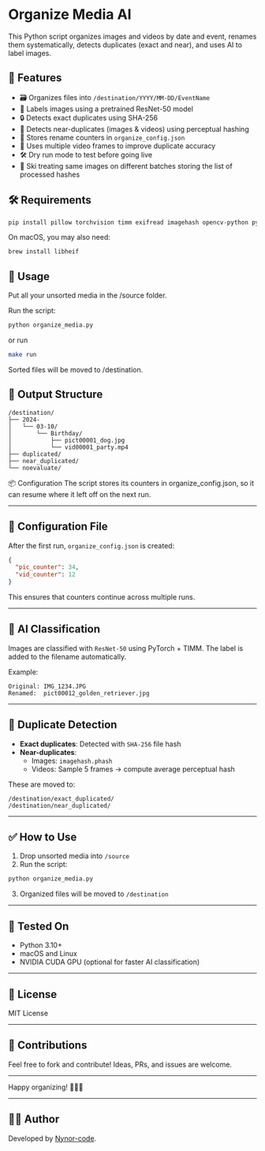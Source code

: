 # Organize Media AI

This Python script organizes images and videos by date and event, renames them systematically, detects duplicates (exact and near), and uses AI to label images.

## 📁 Features

- 🗃️ Organizes files into `/destination/YYYY/MM-DD/EventName`
- 🧠 Labels images using a pretrained ResNet-50 model
- 🔒 Detects exact duplicates using SHA-256
- 🧬 Detects near-duplicates (images & videos) using perceptual hashing
- 📝 Stores rename counters in `organize_config.json`
- 🎥 Uses multiple video frames to improve duplicate accuracy
- 🛠️ Dry run mode to test before going live
- 🚀 Ski treating same images on different batches storing the list of processed hashes

## 🛠️ Requirements

```bash
pip install pillow torchvision timm exifread imagehash opencv-python pyheif
```
On macOS, you may also need:

```bash
brew install libheif
```
## 🚀 Usage
Put all your unsorted media in the /source folder.

Run the script:
```bash
python organize_media.py
```
or run

```bash
make run
```
Sorted files will be moved to /destination.

## 🧾 Output Structure

```plaintext
/destination/
├── 2024-
│   └── 03-10/
│       └── Birthday/
│           ├── pict00001_dog.jpg
│           └── vid00001_party.mp4
├── duplicated/
├── near_duplicated/
└── noevaluate/
```

📦 Configuration
The script stores its counters in organize_config.json, so it can resume where it left off on the next run.

---

## 🔧 Configuration File

After the first run, `organize_config.json` is created:

```json
{
  "pic_counter": 34,
  "vid_counter": 12
}
```

This ensures that counters continue across multiple runs.

---

## 🧠 AI Classification

Images are classified with `ResNet-50` using PyTorch + TIMM. The label is added to the filename automatically.

Example:
```
Original: IMG_1234.JPG
Renamed:  pict00012_golden_retriever.jpg
```

---

## 🧬 Duplicate Detection

- **Exact duplicates**: Detected with `SHA-256` file hash
- **Near-duplicates**:
  - Images: `imagehash.phash`
  - Videos: Sample 5 frames → compute average perceptual hash

These are moved to:
```
/destination/exact_duplicated/
/destination/near_duplicated/
```

---

## ✅ How to Use

1. Drop unsorted media into `/source`
2. Run the script:

```bash
python organize_media.py
```

3. Organized files will be moved to `/destination`

---

## 🧪 Tested On

- Python 3.10+
- macOS and Linux
- NVIDIA CUDA GPU (optional for faster AI classification)

---

## 📜 License

MIT License

---

## 🙌 Contributions

Feel free to fork and contribute! Ideas, PRs, and issues are welcome.

---

Happy organizing! 🧹📁📸

---

## 🧑‍💻 Author

Developed by [Nynor-code](https://github.com/Nynor-code).